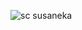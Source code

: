 ![sc susaneka](https://github.com/aprill05/kelompok/assets/156058005/b0f7cd5c-a611-4ba7-b671-3d4026eaa322)

